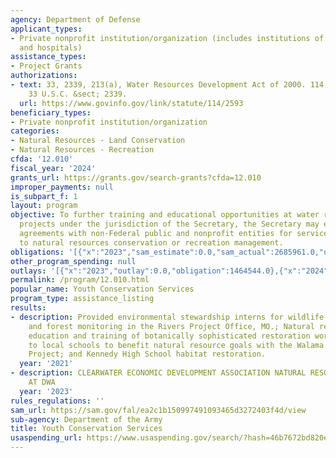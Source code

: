 ```yaml
---
agency: Department of Defense
applicant_types:
- Private nonprofit institution/organization (includes institutions of higher education
  and hospitals)
assistance_types:
- Project Grants
authorizations:
- text: 33, 2339, 213(a), Water Resources Development Act of 2000. 114 Stat. 2593.
    33 U.S.C. &sect; 2339.
  url: https://www.govinfo.gov/link/statute/114/2593
beneficiary_types:
- Private nonprofit institution/organization
categories:
- Natural Resources - Land Conservation
- Natural Resources - Recreation
cfda: '12.010'
fiscal_year: '2024'
grants_url: https://grants.gov/search-grants?cfda=12.010
improper_payments: null
is_subpart_f: 1
layout: program
objective: To further training and educational opportunities at water resources development
  projects under the jurisdiction of the Secretary, the Secretary may enter into cooperative
  agreements with non-Federal public and nonprofit entities for services relating
  to natural resources conservation or recreation management.
obligations: '[{"x":"2023","sam_estimate":0.0,"sam_actual":2685961.0,"usa_spending_actual":1726853.97},{"x":"2024","sam_estimate":0.0,"sam_actual":272765.71,"usa_spending_actual":1726952.08},{"x":"2025","sam_estimate":0.0,"sam_actual":268900.0,"usa_spending_actual":793885.81}]'
other_program_spending: null
outlays: '[{"x":"2023","outlay":0.0,"obligation":1464544.0},{"x":"2024","outlay":0.0,"obligation":1398739.17},{"x":"2025","outlay":0.0,"obligation":596337.71}]'
permalink: /program/12.010.html
popular_name: Youth Conservation Services
program_type: assistance_listing
results:
- description: Provided environmental stewardship interns for wildlife monitoring
    and forest monitoring in the Rivers Project Office, MO.; Natural resource management
    education and training of botanically sophisticated restoration workers outreach
    to local schools to benefit natural resource goals with the Walama Restorations
    Project; and Kennedy High School habitat restoration.
  year: '2021'
- description: CLEARWATER ECONOMIC DEVELOPMENT ASSOCIATION NATURAL RESOURCES TRAINING
    AT DWA
  year: '2023'
rules_regulations: ''
sam_url: https://sam.gov/fal/ea2c1b150997491093465d3272403f4d/view
sub-agency: Department of the Army
title: Youth Conservation Services
usaspending_url: https://www.usaspending.gov/search/?hash=46b7672bd820ec51028e4e76361ddeba
---
```

